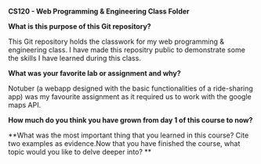 **CS120 - Web Programming & Engineering Class Folder**

**What is this purpose of this Git repository?**


  This Git repository holds the classwork for my web programming & engineering class. I have made this repositry public to demonstrate some the skills I have learned during this class. 
  
  
**What was your favorite lab or assignment and why?**


  Notuber (a webapp designed with the basic functionalities of a ride-sharing app) was my favourite assignment as it required us to work with the google maps API. 
  
  
**How much do you think you have grown from day 1 of this course to now?**


**What was the most important thing that you learned in this course? Cite two examples as evidence.Now that you have finished the course, what topic would you like to delve deeper into? **
